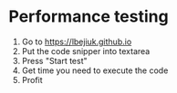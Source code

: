 # Performance testing
1. Go to https://lbejiuk.github.io
2. Put the code snipper into textarea
3. Press "Start test"
4. Get time you need to execute the code
5. Profit
